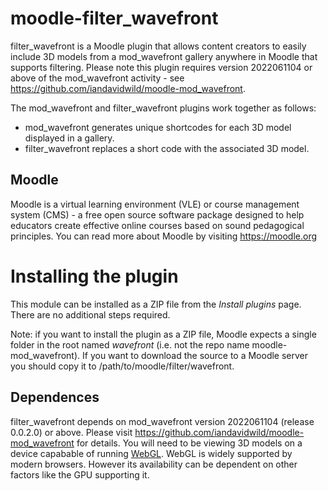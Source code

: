 # moodle-filter_wavefront
filter_wavefront is a Moodle plugin that allows content creators to easily include 3D models from a mod_wavefront gallery anywhere in Moodle that supports filtering. Please note this plugin requires version 2022061104 or above of the mod_wavefront activity - see <a href="https://github.com/iandavidwild/moodle-mod_wavefront">https://github.com/iandavidwild/moodle-mod_wavefront</a>.

The mod_wavefront and filter_wavefront plugins work together as follows:
* mod_wavefront generates unique shortcodes for each 3D model displayed in a gallery.
* filter_wavefront replaces a short code with the associated 3D model.

## Moodle
Moodle is a virtual learning environment (VLE) or course management system (CMS) - a free open source software package designed to help educators create effective online courses based on sound pedagogical principles. You can read more about Moodle by visiting <a href="https://moodle.org">https://moodle.org</a>

# Installing the plugin
This module can be installed as a ZIP file from the _Install plugins_ page. There are no additional steps required.

Note: if you want to install the plugin as a ZIP file, Moodle expects a single folder in the root named _wavefront_ (i.e. not the repo name moodle-mod_wavefront). If you want to download the source to a Moodle server you should copy it to /path/to/moodle/filter/wavefront.

## Dependences
filter_wavefront depends on mod_wavefront version 2022061104 (release 0.0.2.0) or above. Please visit <a href="https://github.com/iandavidwild/moodle-mod_wavefront">https://github.com/iandavidwild/moodle-mod_wavefront</a> for details. You will need to be viewing 3D models on a device capabable of running [WebGL](https://en.wikipedia.org/wiki/WebGL). WebGL is widely supported by modern browsers. However its availability can be dependent on other factors like the GPU supporting it.

